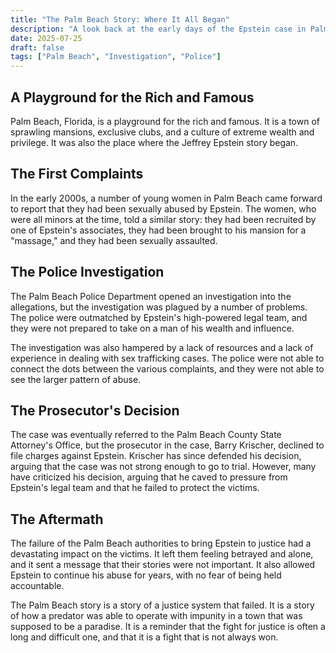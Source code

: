 ```yaml
---
title: "The Palm Beach Story: Where It All Began"
description: "A look back at the early days of the Epstein case in Palm Beach, Florida, and the failures of the local police and prosecutors to bring him to justice."
date: 2025-07-25
draft: false
tags: ["Palm Beach", "Investigation", "Police"]
---
```


## A Playground for the Rich and Famous

Palm Beach, Florida, is a playground for the rich and famous. It is a town of sprawling mansions, exclusive clubs, and a culture of extreme wealth and privilege. It was also the place where the Jeffrey Epstein story began.

## The First Complaints

In the early 2000s, a number of young women in Palm Beach came forward to report that they had been sexually abused by Epstein. The women, who were all minors at the time, told a similar story: they had been recruited by one of Epstein's associates, they had been brought to his mansion for a "massage," and they had been sexually assaulted.

## The Police Investigation

The Palm Beach Police Department opened an investigation into the allegations, but the investigation was plagued by a number of problems. The police were outmatched by Epstein's high-powered legal team, and they were not prepared to take on a man of his wealth and influence.

The investigation was also hampered by a lack of resources and a lack of experience in dealing with sex trafficking cases. The police were not able to connect the dots between the various complaints, and they were not able to see the larger pattern of abuse.

## The Prosecutor's Decision

The case was eventually referred to the Palm Beach County State Attorney's Office, but the prosecutor in the case, Barry Krischer, declined to file charges against Epstein. Krischer has since defended his decision, arguing that the case was not strong enough to go to trial. However, many have criticized his decision, arguing that he caved to pressure from Epstein's legal team and that he failed to protect the victims.

## The Aftermath

The failure of the Palm Beach authorities to bring Epstein to justice had a devastating impact on the victims. It left them feeling betrayed and alone, and it sent a message that their stories were not important. It also allowed Epstein to continue his abuse for years, with no fear of being held accountable.

The Palm Beach story is a story of a justice system that failed. It is a story of how a predator was able to operate with impunity in a town that was supposed to be a paradise. It is a reminder that the fight for justice is often a long and difficult one, and that it is a fight that is not always won.
